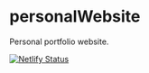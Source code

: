 # personalWebsite
Personal portfolio website.

[![Netlify Status](https://api.netlify.com/api/v1/badges/94738ce9-8715-4864-b524-58f3bdb3b147/deploy-status)](https://app.netlify.com/sites/priceless-goodall-ae4dd1/deploys)
